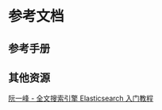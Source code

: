 # 参考文档

## 参考手册


## 其他资源

[阮一峰 - 全文搜索引擎 Elasticsearch 入门教程](http://www.ruanyifeng.com/blog/2017/08/elasticsearch.html)



